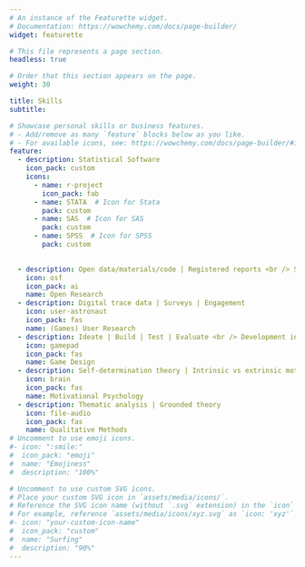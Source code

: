 ```yaml
---
# An instance of the Featurette widget.
# Documentation: https://wowchemy.com/docs/page-builder/
widget: featurette

# This file represents a page section.
headless: true

# Order that this section appears on the page.
weight: 30

title: Skills
subtitle:

# Showcase personal skills or business features.
# - Add/remove as many `feature` blocks below as you like.
# - For available icons, see: https://wowchemy.com/docs/page-builder/#icons
feature:
  - description: Statistical Software
    icon_pack: custom  
    icons:
      - name: r-project
        icon_pack: fab
      - name: STATA  # Icon for Stata
        pack: custom
      - name: SAS  # Icon for SAS
        pack: custom
      - name: SPSS  # Icon for SPSS
        pack: custom

  
  - description: Open data/materials/code | Registered reports <br /> Synthetic data | Team science
    icon: osf
    icon_pack: ai
    name: Open Research
  - description: Digital trace data | Surveys | Engagement
    icon: user-astronaut
    icon_pack: fas
    name: (Games) User Research
  - description: Ideate | Build | Test | Evaluate <br /> Development in Unity (C#)
    icon: gamepad
    icon_pack: fas
    name: Game Design
  - description: Self-determination theory | Intrinsic vs extrinsic motivation
    icon: brain
    icon_pack: fas
    name: Motivational Psychology
  - description: Thematic analysis | Grounded theory
    icon: file-audio
    icon_pack: fas
    name: Qualitative Methods
# Uncomment to use emoji icons.
#- icon: ":smile:"
#  icon_pack: "emoji"
#  name: "Emojiness"
#  description: "100%"

# Uncomment to use custom SVG icons.
# Place your custom SVG icon in `assets/media/icons/`.
# Reference the SVG icon name (without `.svg` extension) in the `icon` field.
# For example, reference `assets/media/icons/xyz.svg` as `icon: 'xyz'`
#- icon: "your-custom-icon-name"
#  icon_pack: "custom"
#  name: "Surfing"
#  description: "90%"
---
```

